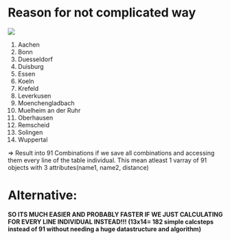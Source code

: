 # Reason for not complicated way

![](C:\Users\Chris\Downloads\combination.png)

1. Aachen
2. Bonn
3. Duesseldorf
4. Duisburg
5. Essen
6. Koeln
7. Krefeld
8. Leverkusen
9. Moenchengladbach
10. Muelheim an der Ruhr
11. Oberhausen
12. Remscheid
13. Solingen
14. Wuppertal

=> Result into 91 Combinations if we save all combinations and accessing them every line of the table individual. This mean atleast 1 varray of 91 objects with 3 attributes(name1, name2, distance)

# Alternative:

**SO ITS MUCH EASIER AND PROBABLY FASTER IF WE JUST CALCULATING FOR EVERY LINE INDIVIDUAL INSTEAD!!! (13x14= 182 simple calcsteps instead of 91 without needing a huge datastructure and algorithm)**